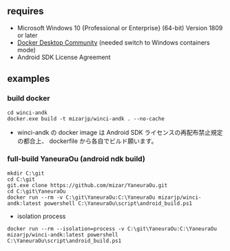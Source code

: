 ## requires

- Microsoft Windows 10 {Professional or Enterprise} (64-bit) Version 1809 or later
- [Docker Desktop Community](https://hub.docker.com/editions/community/docker-ce-desktop-windows) (needed switch to Windows containers mode)
- Android SDK License Agreement

## examples

### build docker

```
cd winci-andk
docker.exe build -t mizarjp/winci-andk . --no-cache
```

- winci-andk の docker image は Android SDK ライセンスの再配布禁止規定の都合上、 dockerfile から各自でビルド願います。

### full-build YaneuraOu (android ndk build)

```
mkdir C:\git
cd C:\git
git.exe clone https://github.com/mizar/YaneuraOu.git
cd C:\git\YaneuraOu
docker run --rm -v C:\git\YaneuraOu:C:\YaneuraOu mizarjp/winci-andk:latest powershell C:\YaneuraOu\script\android_build.ps1
```

- isolation process

```
docker run --rm --isolation=process -v C:\git\YaneuraOu:C:\YaneuraOu mizarjp/winci-andk:latest powershell C:\YaneuraOu\script\android_build.ps1
```
